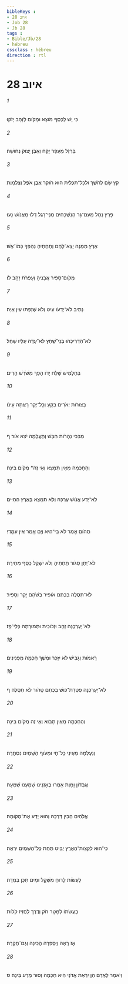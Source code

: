 ```yaml
---
bibleKeys : 
- איוב 28
- Job 28
- Jb 28
tags : 
- Bible/Jb/28
- hébreu
cssclass : hébreu
direction : rtl
---
```


# איוב 28

###### 1
כִּי יֵשׁ לַכֶּסֶף מֹוצָא וּמָקֹום לַזָּהָב יָזֹקּוּ׃
###### 2
בַּרְזֶל מֵעָפָר יֻקָּח וְאֶבֶן יָצוּק נְחוּשָׁה׃
###### 3
קֵץ שָׂם לַחֹשֶׁךְ וּלְכָל־תַּכְלִית הוּא חֹוקֵר אֶבֶן אֹפֶל וְצַלְמָוֶת׃
###### 4
פָּרַץ נַחַל מֵעִם־גָּר הַנִּשְׁכָּחִים מִנִּי־רָגֶל דַּלּוּ מֵאֱנֹושׁ נָעוּ׃
###### 5
אֶרֶץ מִמֶּנָּה יֵצֵא־לָחֶם וְתַחְתֶּיהָ נֶהְפַּךְ כְּמֹו־אֵשׁ׃
###### 6
מְקֹום־סַפִּיר אֲבָנֶיהָ וְעַפְרֹת זָהָב לֹו׃
###### 7
נָתִיב לֹא־יְדָעֹו עָיִט וְלֹא שְׁזָפַתּוּ עֵין אַיָּה׃
###### 8
לֹא־הִדְרִיכֻהוּ בְנֵי־שָׁחַץ לֹא־עָדָה עָלָיו שָׁחַל׃
###### 9
בַּחַלָּמִישׁ שָׁלַח יָדֹו הָפַךְ מִשֹּׁרֶשׁ הָרִים׃
###### 10
בַּצּוּרֹות יְאֹרִים בִּקֵּעַ וְכָל־יְקָר רָאֲתָה עֵינֹו׃
###### 11
מִבְּכִי נְהָרֹות חִבֵּשׁ וְתַעֲלֻמָהּ יֹצִא אֹור׃ ף
###### 12
וְהַחָכְמָה מֵאַיִן תִּמָּצֵא וְאֵי זֶה* מְקֹום בִּינָה׃
###### 13
לֹא־יָדַע אֱנֹושׁ עֶרְכָּהּ וְלֹא תִמָּצֵא בְּאֶרֶץ הַחַיִּים׃
###### 14
תְּהֹום אָמַר לֹא בִי־הִיא וְיָם אָמַר אֵין עִמָּדִי׃
###### 15
לֹא־יֻתַּן סְגֹור תַּחְתֶּיהָ וְלֹא יִשָּׁקֵל כֶּסֶף מְחִירָהּ׃
###### 16
לֹא־תְסֻלֶּה בְּכֶתֶם אֹופִיר בְּשֹׁהַם יָקָר וְסַפִּיר׃
###### 17
לֹא־יַעַרְכֶנָּה זָהָב וּזְכֹוכִית וּתְמוּרָתָהּ כְּלִי־פָז׃
###### 18
רָאמֹות וְגָבִישׁ לֹא יִזָּכֵר וּמֶשֶׁךְ חָכְמָה מִפְּנִינִים׃
###### 19
לֹא־יַעַרְכֶנָּה פִּטְדַת־כּוּשׁ בְּכֶתֶם טָהֹור לֹא תְסֻלֶּה׃ ף
###### 20
וְהַחָכְמָה מֵאַיִן תָּבֹוא וְאֵי זֶה מְקֹום בִּינָה׃
###### 21
וְנֶעֶלְמָה מֵעֵינֵי כָל־חָי וּמֵעֹוף הַשָּׁמַיִם נִסְתָּרָה׃
###### 22
אֲבַדֹּון וָמָוֶת אָמְרוּ בְּאָזְנֵינוּ שָׁמַעְנוּ שִׁמְעָהּ׃
###### 23
אֱלֹהִים הֵבִין דַּרְכָּהּ וְהוּא יָדַע אֶת־מְקֹומָהּ׃
###### 24
כִּי־הוּא לִקְצֹות־הָאָרֶץ יַבִּיט תַּחַת כָּל־הַשָּׁמַיִם יִרְאֶה׃
###### 25
לַעֲשֹׂות לָרוּחַ מִשְׁקָל וּמַיִם תִּכֵּן בְּמִדָּה׃
###### 26
בַּעֲשׂתֹו לַמָּטָר חֹק וְדֶרֶךְ לַחֲזִיז קֹלֹות׃
###### 27
אָז רָאָהּ וַיְסַפְּרָהּ הֱכִינָהּ וְגַם־חֲקָרָהּ׃
###### 28
וַיֹּאמֶר לָאָדָם הֵן יִרְאַת אֲדֹנָי הִיא חָכְמָה וְסוּר מֵרָע בִּינָה׃ ס
